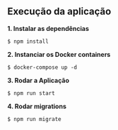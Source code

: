 ## Execução da aplicação

**1. Instalar as dependências**

```
$ npm install
```

**2. Instanciar os Docker containers**

```
$ docker-compose up -d
```

**3. Rodar a Aplicação**

```
$ npm run start
```

**4. Rodar migrations**

```
$ npm run migrate
```